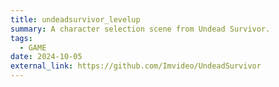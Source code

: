```yaml
---
title: undeadsurvivor_levelup
summary: A character selection scene from Undead Survivor.
tags:
  - GAME
date: 2024-10-05
external_link: https://github.com/Imvideo/UndeadSurvivor
---
```

